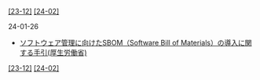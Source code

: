 [\[23-12\]](2312.md) [\[24-02\]](2402.md)

24-01-26
* [ソフトウェア管理に向けたSBOM（Software Bill of Materials）の導入に関する手引(厚生労働省)](https://www.meti.go.jp/press/2023/07/20230728004/20230728004.html)

[\[23-12\]](2312.md) [\[24-02\]](2402.md)
